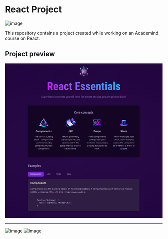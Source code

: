 # React Project

![image](https://img.shields.io/date/1707485317?label=repo%20created)

This repository contains a project created while working on an Academind course on React.

## Project preview

![image](./src/assets/project-preview.png)

-------------------------------------------------------------

![image](https://img.shields.io/badge/-ReactJs-61DAFB?logo=react&logoColor=white&style=for-the-badge)
![image](https://img.shields.io/badge/JavaScript-323330?style=for-the-badge&logo=javascript&logoColor=F7DF1E)
